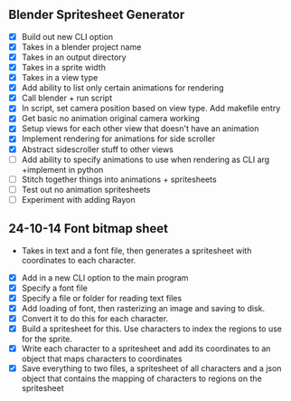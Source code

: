 ## Blender Spritesheet Generator
- [x] Build out new CLI option
- [x] Takes in a blender project name
- [x] Takes in an output directory
- [x] Takes in a sprite width
- [x] Takes in a view type 
- [x] Add ability to list only certain animations for rendering
- [x] Call blender + run script
- [x] In script, set camera position based on view type. Add makefile entry 
- [x] Get basic no animation original camera working
- [x] Setup views for each other view that doesn't have an animation
- [x] Implement rendering for animations for side scroller
- [x] Abstract sidescroller stuff to other views
- [ ] Add ability to specify animations to use when rendering as CLI arg +implement in python
- [ ] Stitch together things into animations + spritesheets
- [ ] Test out no animation spritesheets
- [ ] Experiment with adding Rayon

## 24-10-14 Font bitmap sheet
- Takes in text and a font file, then generates a spritesheet with coordinates to each character. 
- [x] Add in a new CLI option to the main program
- [x] Specify a font file
- [x] Specify a file or folder for reading text files
- [x] Add loading of font, then rasterizing an image and saving to disk.
- [x] Convert it to do this for each character.
- [x] Build a spritesheet for this. Use characters to index the regions to use for the sprite.
- [x] Write each character to a spritesheet and add its coordinates to an object that maps characters to coordinates
- [x] Save everything to two files, a spritesheet of all characters and a json object that contains the mapping of characters to regions on the spritesheet